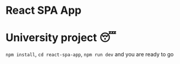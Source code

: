 # React SPA App
# University project 😴

```npm install```, ```cd react-spa-app```, ```npm run dev``` and you are ready to go
